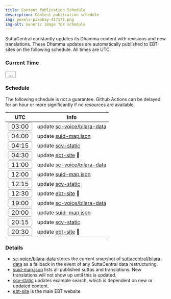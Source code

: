 ```yaml
---
title: Content Publication Schedule
description: Content publication schedule
img: pexels-pixabay-417171.png
img-alt: Generic image for schedule
---
```

SuttaCentral constantly updates its Dhamma content
with revisions and new translations.
These Dhamma updates are automatically published to EBT-sites
on the following schedule. All times are UTC.

### Current Time
<span id="page_utc" class="utc-time">...</span>

### Schedule
The following schedule is not a guarantee. 
Github Actions can be delayed for an hour or more significantly 
if no resources are available.

| UTC | Info |
| ---- | ---- |
| <span class="utc-time">03:00</span> | update [sc-voice/bilara-data](https://github.com/sc-voice/bilara-data) |
| <span class="utc-time">04:00</span> | update [suid-map.json](https://github.com/sc-voice/scv-bilara/blob/main/src/auto/suidmap.json) |
| <span class="utc-time">04:15</span> | update [scv-static](https://github.com/sc-voice/scv-static) |
| <span class="utc-time">04:30</span> | update [ebt-site](https://github.com/sc-voice/ebt-site) 🎉 |
| <span class="utc-time">11:00</span> | update [sc-voice/bilara-data](https://github.com/sc-voice/bilara-data) |
| <span class="utc-time">12:00</span> | update [suid-map.json](https://github.com/sc-voice/scv-bilara/blob/main/src/auto/suidmap.json) |
| <span class="utc-time">12:15</span> | update [scv-static](https://github.com/sc-voice/scv-static) |
| <span class="utc-time">12:30</span> | update [ebt-site](https://github.com/sc-voice/ebt-site) 🎉 |
| <span class="utc-time">19:00</span> | update [sc-voice/bilara-data](https://github.com/sc-voice/bilara-data) |
| <span class="utc-time">20:00</span> | update [suid-map.json](https://github.com/sc-voice/scv-bilara/blob/main/src/auto/suidmap.json) |
| <span class="utc-time">20:15</span> | update [scv-static](https://github.com/sc-voice/scv-static) |
| <span class="utc-time">20:30</span> | update [ebt-site](https://github.com/sc-voice/ebt-site) 🎉 |

### Details

* [sc-voice/bilara-data](https://github.com/sc-voice/bilara-data) stores the current snapshot of [suttacentral/bilara-data](https://github/suttacentral/bilara-data) as a fallback in the event of any SuttaCentral data restructuring.
* [suid-map.json](https://github.com/sc-voice/scv-bilara/blob/main/src/auto/suidmap.json) lists all published suttas and translations. New translations will not show up until this is updated.
* [scv-static](https://github.com/sc-voice/scv-static) updates example search, which is dependent on new or updated content.
* [ebt-site](https://github.com/sc-voice/ebt-site) is the main EBT website

<script>
  var updateTime = ()=>{
    let page_utc = document && document.getElementById('page_utc');
    if (page_utc) {
      let date = new Date();
      let utc = `${date.toISOString().substring(11,16)} UTC`;
      page_utc.innerHTML = utc;
    }
  }
  setTimeout(updateTime, 1000);
  setInterval(updateTime, 20000);
</script>
<style>
.utc-time {
  font: Arial Black, Arial;
  font-size: larger;
  border: 1pt solid #888;
  border-radius: 0.25em;
  padding-left: 0.5em;
  padding-right: 0.5em;
}
</style>

